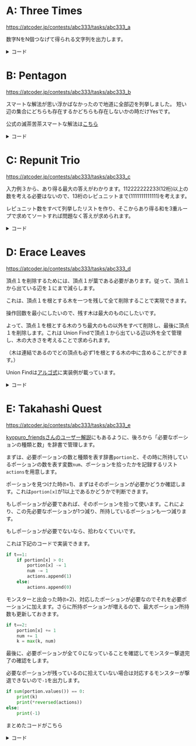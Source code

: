 # A: Three Times

https://atcoder.jp/contests/abc333/tasks/abc333_a

数字NをN個つなげて得られる文字列を出力します。

<details><summary>コード</summary>

```python
N = int(input())
ans = ""
for i in range(N):
    ans += str(N)

print(ans)
```

</details>

# B: Pentagon 

https://atcoder.jp/contests/abc333/tasks/abc333_b

スマートな解法が思い浮かばなかったので地道に全部辺を列挙しました。
短い辺の集合にどちらも存在するかどちらも存在しないかの時だけYesです。

公式の滅茶苦茶スマートな解法は[こちら](https://atcoder.jp/contests/abc333/editorial/7985)


<details><summary>コード</summary>

```python
one = ["AB", "BC", "CD", "DE", "EA", "AE", "ED", "DC", "CB", "BA"]

S = input()
T = input()

if (S in one and T in one) or (S not in one and T not in one):
    print("Yes")
else:
    print("No")
```

</details>

# C: Repunit Trio 

https://atcoder.jp/contests/abc333/tasks/abc333_c

入力例３から、あり得る最大の答えがわかります。112222222233(12桁)以上の数を考える必要はないので、13桁のレピュニットまで(1111111111111)を考えます。

レピュニット数をすべて列挙したリストを作り、そこからあり得る和を3重ループで求めてソートすれば問題なく答えが求められます。

<details><summary>コード</summary>

```python
N = int(input())

# 13桁までのレピュニット数のリスト
rep = [int("1"*i) for i in range(1,14)]

ans = []
for i in range(len(rep)):
    for j in range(len(rep)):
        for k in range(len(rep)):
            ans.append(rep[i]+rep[j]+rep[k])

ans = sorted(list(set(ans)))
print(ans[N-1])
```

</details>

# D: Erace Leaves 

https://atcoder.jp/contests/abc333/tasks/abc333_d

頂点１を削除するためには、頂点１が葉である必要があります。従って、頂点１から出ている辺を１にまで減らします。

これは、頂点１を根とする木を一つを残して全て削除することで実現できます。

操作回数を最小にしたいので、残す木は最大のものにしたいです。

よって、頂点１を根とする木のうち最大のもの以外をすべて削除し、最後に頂点１を削除します。これは Union Findで頂点１から出ている辺以外を全て管理し、木の大きさを考えることで求められます。

（木は連結であるのでどの頂点も必ず1を根とする木の中に含めることができます。）

Union Findは[アルゴ式](https://algo-method.com/descriptions/136)に実装例が載っています。

<details><summary>コード</summary>

このUnion Findのコードはどこかから頂いたものです…(再発見できず)。

```python
from typing import List

class UnionFind:
    """0-indexed"""

    def __init__(self, n):
        self.n = n
        self.parent = [-1] * n
        self.__group_count = n

    def unite(self, x, y) -> bool:
        """xとyをマージ"""
        x = self.root(x)
        y = self.root(y)

        if x == y:
            return False

        self.__group_count -= 1

        if self.parent[x] > self.parent[y]:
            x, y = y, x

        self.parent[x] += self.parent[y]
        self.parent[y] = x

        return True

    def is_same(self, x, y) -> bool:
        """xとyが同じ連結成分か判定"""
        return self.root(x) == self.root(y)

    def root(self, x) -> int:
        """xの根を取得"""
        if self.parent[x] < 0:
            return x
        else:
            self.parent[x] = self.root(self.parent[x])
            return self.parent[x]

    def size(self, x) -> int:
        """xが属する連結成分のサイズを取得"""
        return -self.parent[self.root(x)]

    def all_sizes(self) -> List[int]:
        """全連結成分のサイズのリストを取得 O(N)"""
        sizes = []
        for i in range(self.n):
            size = self.parent[i]
            if size < 0:
                sizes.append(-size)
        return sizes

    def groups(self) -> List[List[int]]:
        """全連結成分の内容のリストを取得 O(N・α(N))"""
        groups = dict()
        for i in range(self.n):
            p = self.root(i)
            if not groups.get(p):
                groups[p] = []
            groups[p].append(i)
        return list(groups.values())

    @property
    def group_count(self) -> int:
        """連結成分の数を取得 O(1)"""
        return self.__group_count

```

```python
def main():
    N = int(input())
    uf = UnionFind(N)
    for _ in range(N-1):
        u, v = map(int, input().split())
        # １から出ている辺は無視する
        if u==1 or v==1:
            continue
        uf.unite(u-1,v-1)
    
    # 最大の木を除いたすべての頂点を削除する
    print(sum(uf.all_sizes())-max(uf.all_sizes()))

main()
```

</details>


# E: Takahashi Quest 

https://atcoder.jp/contests/abc333/tasks/abc333_e

[kyopuro_friendsさんのユーザー解説](https://atcoder.jp/contests/abc333/editorial/7981)にもあるように、後ろから「必要なポーションの種類と数」を辞書で管理します。

まずは、必要ポーションの数と種類を表す辞書`portion`と、その時に所持しているポーションの数を表す変数`num`、ポーションを拾ったかを記録するリスト`actions`を用意します。

ポーションを見つけた時(t=1)、まずはそのポーションが必要かどうか確認します。これは`portion[x]`が1以上であるかどうかで判断できます。

もしポーションが必要であれば、そのポーションを拾って使います。これにより、この先必要なポーションが1つ減り、所持しているポーションも一つ減ります。

もしポーションが必要でないなら、拾わなくていいです。

これは下記のコードで実装できます。

```python
if t==1:
    if portion[x] > 0:
        portion[x] -= 1
        num -= 1
        actions.append(1)
    else:
        actions.append(0)
```

モンスターと出会った時(t=2)、対応したポーションが必要なのでそれを必要ポーションに加えます。さらに所持ポーションが増えるので、最大ポーション所持数も更新しておきます。

```python
if t==2:
    portion[x] += 1
    num += 1
    k = max(k, num)
```

最後に、必要ポーションが全て０になっていることを確認してモンスター撃退完了の確認をします。

必要なポーションが残っているのに拾えていない場合は対応するモンスターが撃退できないので`-1`を出力します。

```python
if sum(portion.values()) == 0:
    print(k)
    print(*reversed(actions))
else:
    print(-1)
```

まとめたコードがこちら

<details><summary>コード</summary>

```python
from collections import defaultdict 

N = int(input())
TX = reversed([list(map(int, input().split())) for _ in range(N)])
portion = defaultdict(int)
k = 0
num = 0
actions = []

for t, x in TX:
    if t == 1:
        if portion[x] > 0:
            portion[x] -= 1
            num -= 1
            actions.append(1)
        else:
            actions.append(0)
    else:
        portion[x] += 1
        num += 1
        k = max(k, num)

if sum(portion.values()) == 0:
    print(k)
    print(*reversed(actions))
else:
    print(-1)
        
```

</details>